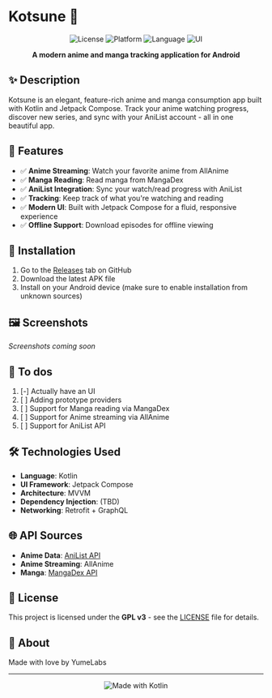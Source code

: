 # Kotsune 🦊

<div align="center">

![License](https://img.shields.io/badge/license-GLP-v3-blue)
![Platform](https://img.shields.io/badge/platform-Android-brightgreen)
![Language](https://img.shields.io/badge/language-Kotlin-orange)
![UI](https://img.shields.io/badge/UI-Jetpack%20Compose-purple)

**A modern anime and manga tracking application for Android**

</div>

## ✨ Description

Kotsune is an elegant, feature-rich anime and manga consumption app built with Kotlin and Jetpack Compose. Track your anime watching progress, discover new series, and sync with your AniList account - all in one beautiful app.

## 🎯 Features

- ✅ **Anime Streaming**: Watch your favorite anime from AllAnime
- ✅ **Manga Reading**: Read manga from MangaDex
- ✅ **AniList Integration**: Sync your watch/read progress with AniList
- ✅ **Tracking**: Keep track of what you're watching and reading
- ✅ **Modern UI**: Built with Jetpack Compose for a fluid, responsive experience
- ✅ **Offline Support**: Download episodes for offline viewing

## 📱 Installation

1. Go to the [Releases](https://github.com/YumeSoft/Kotsune/releases) tab on GitHub
2. Download the latest APK file
3. Install on your Android device (make sure to enable installation from unknown sources)

## 🖼️ Screenshots

*Screenshots coming soon*

## 📝 To dos
1. [-]  Actually have an UI
2. [ ]  Adding prototype providers
3. [ ]  Support for Manga reading via MangaDex
4. [ ]  Support for Anime streaming via AllAnime
5. [ ]  Support for AniList API

## 🛠️ Technologies Used

- **Language**: Kotlin
- **UI Framework**: Jetpack Compose
- **Architecture**: MVVM
- **Dependency Injection**: (TBD)
- **Networking**: Retrofit + GraphQL

## 🌐 API Sources

- **Anime Data**: [AniList API](https://docs.anilist.co/guide)
- **Anime Streaming**: AllAnime
- **Manga**: [MangaDex API](https://api.mangadex.org/docs/)

## 📝 License

This project is licensed under the **GPL v3** - see the [LICENSE](LICENSE) file for details.

## 💖 About

Made with love by YumeLabs

---

<div align="center">
  <img src="https://img.shields.io/badge/Made%20with-Kotlin-orange?style=for-the-badge&logo=kotlin" alt="Made with Kotlin">
</div>